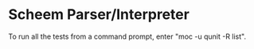 # Scheem Parser/Interpreter

To run all the tests from a command prompt, enter "moc -u qunit -R list".

